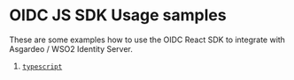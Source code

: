 # OIDC JS SDK Usage samples

These are some examples how to use the OIDC React SDK to integrate with Asgardeo / WSO2 Identity Server.

1. [`typescript`](/using-oidc-react-sdk/typescript)
